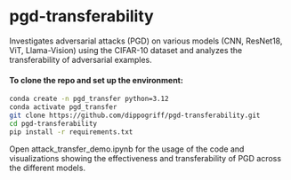 # pgd-transferability
Investigates adversarial attacks (PGD) on various models (CNN, ResNet18, ViT, Llama-Vision) using the CIFAR-10 dataset and analyzes the transferability of adversarial examples.

#### To clone the repo and set up the environment:
```bash
conda create -n pgd_transfer python=3.12
conda activate pgd_transfer
git clone https://github.com/dippogriff/pgd-transferability.git
cd pgd-transferability
pip install -r requirements.txt
```
Open attack_transfer_demo.ipynb for the usage of the code and visualizations showing the effectiveness and transferability of PGD across the different models.
